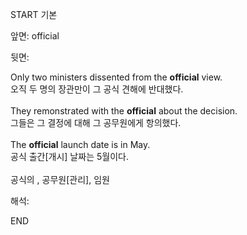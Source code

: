 START
기본

앞면:
official


뒷면:
<div>Only two ministers dissented from the <strong>official</strong> view. </div><div><div>오직 두 명의 장관만이 그 공식 견해에 반대했다.</div></div><div><br></div><div><div>They remonstrated with the <strong>official</strong> about the decision. </div><div><div>그들은 그 결정에 대해 그 공무원에게 항의했다.</div></div></div><div><br></div><div><div>The <strong>official</strong> launch date is in May. </div><div><div>공식 출간[개시] 날짜는 5월이다.</div></div></div><div><br></div><div>공식의 , 공무원[관리], 임원</div>


해석:
<!--ID: 1746614454353-->
END